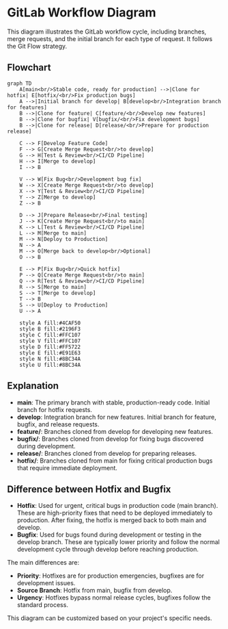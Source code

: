 # GitLab Workflow Diagram

This diagram illustrates the GitLab workflow cycle, including branches, merge requests, and the initial branch for each type of request. It follows the Git Flow strategy.

## Flowchart

```mermaid
graph TD
    A[main<br/>Stable code, ready for production] -->|Clone for hotfix| E[hotfix/<br/>Fix production bugs]
    A -->|Initial branch for develop| B[develop<br/>Integration branch for features]
    B -->|Clone for feature| C[feature/<br/>Develop new features]
    B -->|Clone for bugfix| V[bugfix/<br/>Fix development bugs]
    B -->|Clone for release| D[release/<br/>Prepare for production release]

    C --> F[Develop Feature Code]
    F --> G[Create Merge Request<br/>to develop]
    G --> H[Test & Review<br/>CI/CD Pipeline]
    H --> I[Merge to develop]
    I --> B

    V --> W[Fix Bug<br/>Development bug fix]
    W --> X[Create Merge Request<br/>to develop]
    X --> Y[Test & Review<br/>CI/CD Pipeline]
    Y --> Z[Merge to develop]
    Z --> B

    D --> J[Prepare Release<br/>Final testing]
    J --> K[Create Merge Request<br/>to main]
    K --> L[Test & Review<br/>CI/CD Pipeline]
    L --> M[Merge to main]
    M --> N[Deploy to Production]
    N --> A
    M --> O[Merge back to develop<br/>Optional]
    O --> B

    E --> P[Fix Bug<br/>Quick hotfix]
    P --> Q[Create Merge Request<br/>to main]
    Q --> R[Test & Review<br/>CI/CD Pipeline]
    R --> S[Merge to main]
    S --> T[Merge to develop]
    T --> B
    S --> U[Deploy to Production]
    U --> A

    style A fill:#4CAF50
    style B fill:#2196F3
    style C fill:#FFC107
    style V fill:#FFC107
    style D fill:#FF5722
    style E fill:#E91E63
    style N fill:#8BC34A
    style U fill:#8BC34A
```

## Explanation

- **main**: The primary branch with stable, production-ready code. Initial branch for hotfix requests.
- **develop**: Integration branch for new features. Initial branch for feature, bugfix, and release requests.
- **feature/**: Branches cloned from develop for developing new features.
- **bugfix/**: Branches cloned from develop for fixing bugs discovered during development.
- **release/**: Branches cloned from develop for preparing releases.
- **hotfix/**: Branches cloned from main for fixing critical production bugs that require immediate deployment.

## Difference between Hotfix and Bugfix

- **Hotfix**: Used for urgent, critical bugs in production code (main branch). These are high-priority fixes that need to be deployed immediately to production. After fixing, the hotfix is merged back to both main and develop.
- **Bugfix**: Used for bugs found during development or testing in the develop branch. These are typically lower priority and follow the normal development cycle through develop before reaching production.

The main differences are:
- **Priority**: Hotfixes are for production emergencies, bugfixes are for development issues.
- **Source Branch**: Hotfix from main, bugfix from develop.
- **Urgency**: Hotfixes bypass normal release cycles, bugfixes follow the standard process.

This diagram can be customized based on your project's specific needs.